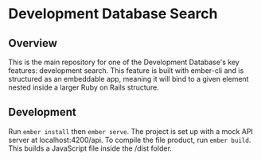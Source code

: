 # Development Database Search

## Overview

This is the main repository for one of the Development Database's key features: development search. This feature is built with ember-cli and is structured as an embeddable app, meaning it will bind to a given element nested inside a larger Ruby on Rails structure.

## Development

Run `ember install` then `ember serve`. The project is set up with a mock API server at localhost:4200/api. To compile the file product, run `ember build`. This builds a JavaScript file inside the /dist folder. 
